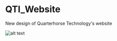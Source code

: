 # QTI_Website
New design of Quarterhorse Technology's website

![alt text](http://stevenliao.tech/images/projects/QTI.png)
